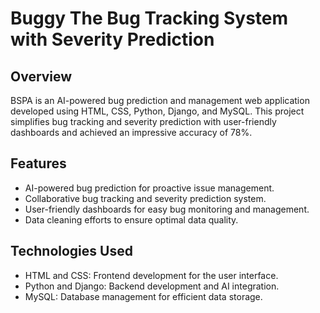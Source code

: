 # Buggy The  Bug Tracking System with Severity Prediction


## Overview

BSPA is an AI-powered bug prediction and management web application developed using HTML, CSS, Python, Django, and MySQL. This project simplifies bug tracking and severity prediction with user-friendly dashboards and achieved an impressive accuracy of 78%.

## Features

- AI-powered bug prediction for proactive issue management.
- Collaborative bug tracking and severity prediction system.
- User-friendly dashboards for easy bug monitoring and management.
- Data cleaning efforts to ensure optimal data quality.

## Technologies Used

- HTML and CSS: Frontend development for the user interface.
- Python and Django: Backend development and AI integration.
- MySQL: Database management for efficient data storage.
